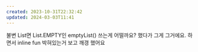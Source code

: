 ```yaml
---
created: 2023-10-31T22:32:42
updated: 2024-03-03T11:41
---
```

불변 List면 List.EMPTY인 emptyList() 쓰는게 어떨까요? 했다가
그게 그거에요. 하면서 inline fun 박혀있는거 보고 깨갱 했어요